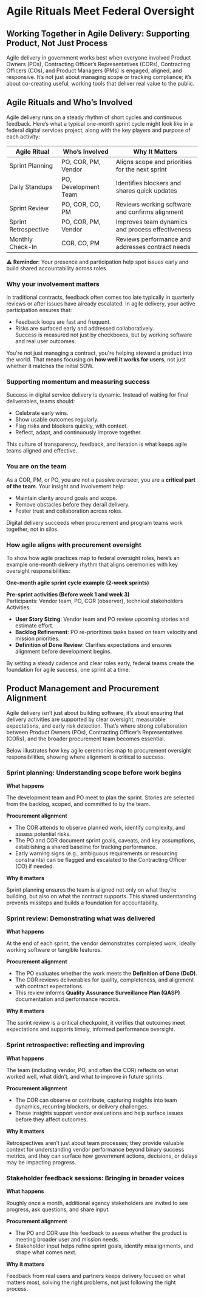 # Agile Rituals Meet Federal Oversight 

## Working Together in Agile Delivery: Supporting Product, Not Just Process

Agile delivery in government works best when everyone involved Product Owners (POs), Contracting Officer’s Representatives (CORs), Contracting Officers (COs), and Product Managers (PMs) is engaged, aligned, and responsive. It’s not just about managing scope or tracking compliance; it’s about co-creating useful, working tools that deliver real value to the public.

## Agile Rituals and Who’s Involved

Agile delivery runs on a steady rhythm of short cycles and continuous feedback. Here’s what a typical one-month sprint cycle might look like in a federal digital services project, along with the key players and purpose of each activity:

| Agile Ritual | Who’s Involved | Why It Matters |
| ----- | ----- | ----- |
| Sprint Planning | PO, COR, PM, Vendor | Aligns scope and priorities for the next sprint |
| Daily Standups | PO, Development Team | Identifies blockers and shares quick updates |
| Sprint Review | PO, COR, CO, PM | Reviews working software and confirms alignment |
| Sprint Retrospective | PO, COR, PM, Vendor | Improves team dynamics and process effectiveness |
| Monthly Check-In | COR, CO, PM | Reviews performance and addresses contract needs |

⚠️ **Reminder**: Your presence and participation help spot issues early and build shared accountability across roles.

### Why your involvement matters

In traditional contracts, feedback often comes too late typically in quarterly reviews or after issues have already escalated. In agile delivery, your active participation ensures that:

* Feedback loops are fast and frequent.  
* Risks are surfaced early and addressed collaboratively.  
  Success is measured not just by checkboxes, but by working software and real user outcomes.

You're not just managing a contract, you're helping steward a product into the world. That means focusing on **how well it works for users**, not just whether it matches the initial SOW.

### Supporting momentum and measuring success

Success in digital service delivery is dynamic. Instead of waiting for final deliverables, teams should:

* Celebrate early wins.  
* Show usable outcomes regularly.  
* Flag risks and blockers quickly, with context.  
* Reflect, adapt, and continuously improve together.

This culture of transparency, feedback, and iteration is what keeps agile teams aligned and effective.

### You are on the team

As a COR, PM, or PO, you are not a passive overseer, you are a **critical part of the team**. Your insight and involvement help:

* Maintain clarity around goals and scope.  
* Remove obstacles before they derail delivery.  
* Foster trust and collaboration across roles.

Digital delivery succeeds when procurement and program teams work together, not in silos.

### How agile aligns with procurement oversight

To show how agile practices map to federal oversight roles, here’s an example one-month delivery rhythm that aligns ceremonies with key oversight responsibilities:

**One-month agile sprint cycle example (2-week sprints)**

**Pre-sprint activities (Before week 1 and week 3\)**  
 Participants: Vendor team, PO, COR (observer), technical stakeholders  
 Activities:

* **User Story Sizing**: Vendor team and PO review upcoming stories and estimate effort.  
* **Backlog Refinement**: PO re-prioritizes tasks based on team velocity and mission priorities.  
* **Definition of Done Review**: Clarifies expectations and ensures alignment before development begins.

By setting a steady cadence and clear roles early, federal teams create the foundation for agile success, one sprint at a time.

## Product Management and Procurement Alignment

Agile delivery isn’t just about building software, it’s about ensuring that delivery activities are supported by clear oversight, measurable expectations, and early risk detection. That’s where strong collaboration between Product Owners (POs), Contracting Officer’s Representatives (CORs), and the broader procurement team becomes essential.

Below illustrates how key agile ceremonies map to procurement oversight responsibilities, showing where alignment is critical to success.

### Sprint planning: Understanding scope before work begins

**What happens**  

The development team and PO meet to plan the sprint. Stories are selected from the backlog, scoped, and committed to by the team.

**Procurement alignment**

* The COR attends to observe planned work, identify complexity, and assess potential risks.  
* The PO and COR document sprint goals, caveats, and key assumptions, establishing a shared baseline for tracking performance. 
* Early warning signs (e.g., ambiguous requirements or resourcing constraints) can be flagged and escalated to the Contracting Officer (CO) if needed.

**Why it matters**  

Sprint planning ensures the team is aligned not only on what they’re building, but also on what the contract supports. This shared understanding prevents missteps and builds a foundation for accountability.

### Sprint review: Demonstrating what was delivered

**What happens**  

At the end of each sprint, the vendor demonstrates completed work, ideally working software or tangible features.

**Procurement alignment**

* The PO evaluates whether the work meets the **Definition of Done (DoD)**.  
* The COR reviews deliverables for quality, completeness, and alignment with contract expectations.  
* This review informs **Quality Assurance Surveillance Plan (QASP)** documentation and performance records.

**Why it matters**  

The sprint review is a critical checkpoint, it verifies that outcomes meet expectations and supports timely, informed performance oversight.

### Sprint retrospective: reflecting and improving

**What happens**  

The team (including vendor, PO, and often the COR) reflects on what worked well, what didn’t, and what to improve in future sprints.

**Procurement alignment**

* The COR can observe or contribute, capturing insights into team dynamics, recurring blockers, or delivery challenges.  
* These insights support vendor evaluations and help surface issues before they affect outcomes.

**Why it matters**  

Retrospectives aren’t just about team processes; they provide valuable context for understanding vendor performance beyond binary success metrics, and they can surface how government actions, decisions, or delays may be impacting progress.

### Stakeholder feedback sessions: Bringing in broader voices

**What happens** 

Roughly once a month, additional agency stakeholders are invited to see progress, ask questions, and share input.

**Procurement alignment**

* The PO and COR use this feedback to assess whether the product is meeting broader user and mission needs.  
* Stakeholder input helps refine sprint goals, identify misalignments, and shape what comes next.

**Why it matters**  

Feedback from real users and partners keeps delivery focused on what matters most, solving the right problems, not just following the right process.
